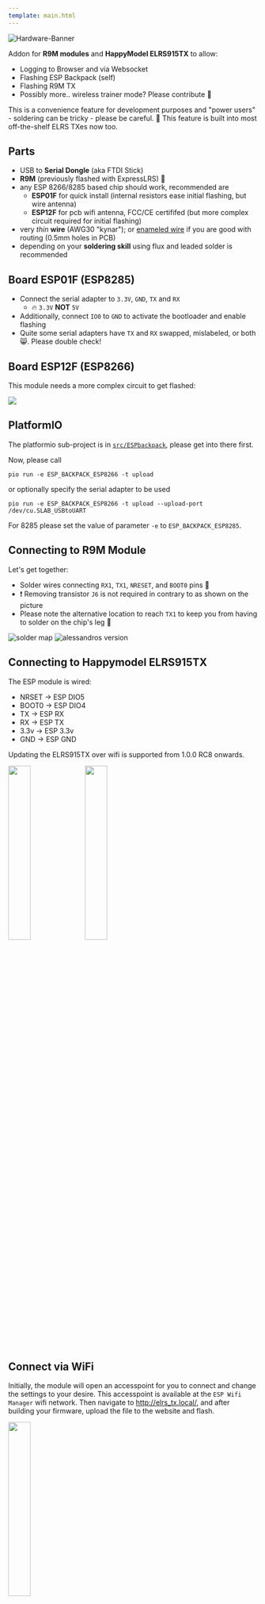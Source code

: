 ```yaml
---
template: main.html
---
```

![Hardware-Banner](https://raw.githubusercontent.com/ExpressLRS/ExpressLRS-Hardware/master/img/hardware.png)

Addon for **R9M modules** and **HappyModel ELRS915TX** to allow:

* Logging to Browser and via Websocket
* Flashing ESP Backpack (self)
* Flashing R9M TX
* Possibly more.. wireless trainer mode? Please contribute 🥇 

This is a convenience feature for development purposes and "power users" - soldering can be tricky - please be careful. 👮 
This feature is built into most off-the-shelf ELRS TXes now too.

## Parts

- USB to **Serial Dongle** (aka FTDI Stick)
- **R9M** (previously flashed with ExpressLRS) 📡 
- any ESP 8266/8285 based chip should work, recommended are
  - **ESP01F** for quick install (internal resistors ease initial flashing, but wire antenna)
  - **ESP12F** for pcb wifi antenna, FCC/CE certififed (but more complex circuit required for initial flashing)
- very _thin_ **wire** (AWG30 "kynar"); or [enameled wire](https://www.youtube.com/watch?v=gMi0-YtpwM4) if you are good with routing (0.5mm holes in PCB)
- depending on your **soldering skill** using flux and leaded solder is recommended

## Board ESP01F (ESP8285)

* Connect the serial adapter to `3.3V`, `GND`, `TX` and `RX`
  * 🔥 `3.3V` **NOT** `5V`
* Additionally, connect `IO0` to `GND` to activate the bootloader and enable flashing
* Quite some serial adapters have `TX` and `RX` swapped, mislabeled, or both 😸. Please double check!

## Board ESP12F (ESP8266)

This module needs a more complex circuit to get flashed:

![](https://image.easyeda.com/histories/61110e5f31b344acaa668114f65cce9a.png)

## PlatformIO

The platformio sub-project is in [`src/ESPbackpack`](https://github.com/ExpressLRS/ExpressLRS/tree/master/src/ESPbackpack), please get into there first.

Now, please call

```shell
pio run -e ESP_BACKPACK_ESP8266 -t upload
```

or optionally specify the serial adapter to be used

```shell
pio run -e ESP_BACKPACK_ESP8266 -t upload --upload-port /dev/cu.SLAB_USBtoUART
```

For 8285 please set the value of parameter `-e` to `ESP_BACKPACK_ESP8285`.

## Connecting to R9M Module

Let's get together:

* Solder wires connecting `RX1`, `TX1`, `NRESET`, and `BOOT0` pins 🔌 
* ❗ Removing transistor `J6` is not required in contrary to as shown on the picture
* Please note the alternative location to reach `TX1` to keep you from having to solder on the chip's leg 💁

![solder map](https://raw.githubusercontent.com/ExpressLRS/ExpressLRS-Hardware/master/img/r9m_backpack_pins.jpg)
![alessandros version](https://github.com/ExpressLRS/ExpressLRS-Hardware/blob/master/img/wiki-from-discord/sandro%20backpack.jpeg)

## Connecting to Happymodel ELRS915TX

The ESP module is wired:

* NRSET -> ESP DIO5
* BOOT0 -> ESP DIO4
* TX -> ESP RX
* RX -> ESP TX
* 3.3v -> ESP 3.3v
* GND -> ESP GND

Updating the ELRS915TX over wifi is supported from 1.0.0 RC8 onwards.

<img src="https://github.com/ExpressLRS/ExpressLRS-Hardware/blob/master/img/wiki-from-discord/es915%20pinout.jpeg?raw=true" width = "30%">
<img src="https://github.com/ExpressLRS/ExpressLRS-Hardware/blob/master/img/wiki-from-discord/quibic%20mod.jpeg?raw=true" width = "30%">

## Connect via WiFi

Initially, the module will open an accesspoint for you to connect and change the settings to your desire. This accesspoint is available at the `ESP Wifi Manager` wifi network. Then navigate to http://elrs_tx.local/, and after building your firmware, upload the file to the website and flash.

<img src="https://github.com/ExpressLRS/ExpressLRS-Hardware/blob/master/img/wiki-from-discord/web%20fronted.png?raw=true" width = "30%">

## Why does the ES24TX have a wifi AP, is there any way to turn it off?

No, there is no way to disable it, HappyModel should not have put any firmware on it. You're welcome to wipe it with esptool.